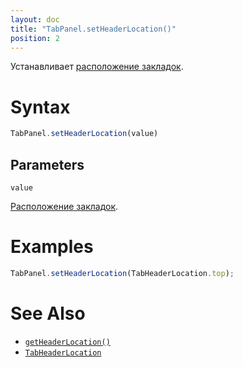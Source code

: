 ```yaml
---
layout: doc
title: "TabPanel.setHeaderLocation()"
position: 2
---
```


Устанавливает [расположение закладок](../TabHeaderLocation/).

# Syntax

```js
TabPanel.setHeaderLocation(value)
```

## Parameters

`value`

[Расположение закладок](../TabHeaderLocation/).

# Examples

```js
TabPanel.setHeaderLocation(TabHeaderLocation.top);
```

# See Also

* [`getHeaderLocation()`](../TabPanel.getHeaderLocation/)
* [`TabHeaderLocation`](../TabHeaderLocation/)
